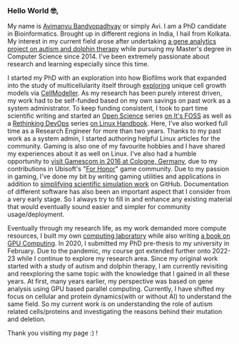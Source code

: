 <!-- ### Hi there 👋
-->

<!--
**avimanyu786/avimanyu786** is a ✨ _special_ ✨ repository because its `README.md` (this file) appears on your GitHub profile.

Here are some ideas to get you started:

- 🔭 I’m currently working on ...
- 🌱 I’m currently learning ...
- 👯 I’m looking to collaborate on ...
- 🤔 I’m looking for help with ...
- 💬 Ask me about ...
- 📫 How to reach me: ...
- 😄 Pronouns: ...
- ⚡ Fun fact: ...
-->

### Hello World 🤓, 

My name is [Avimanyu Bandyopadhyay](https://www.google.com/search?q=avimanyu+bandyopadhyay) or simply Avi. I am a PhD candidate in Bioinformatics. Brought up in different regions in India, I hail from Kolkata. My interest in my current field arose after undertaking [a gene analytics project on autism and dolphin therapy](https://www.researchgate.net/publication/277961318_Computational_Studies_on_Genes_related_to_Echolocation_and_Autism_A_Comparative_Analysis_Investigation_based_on_Parallel_Computing) while pursuing my Master's degree in Computer Science since 2014. I've been extremely passionate about research and learning especially since this time.

I started my PhD with an exploration into how Biofilms work that expanded into the study of multicellularity itself through [exploring](https://github.com/avimanyu786/CellModellerWithCuPy/) unique cell growth models via [CellModeller](https://github.com/cellmodeller/CellModeller). As my research has been purely interest driven, my work had to be self-funded based on my own savings on past work as a system administrator. To keep funding consistent, I took to part time scientific writing and started an [Open Science](https://itsfoss.com/open-science/) series [on It's FOSS](https://itsfoss.com/author/avimanyu/) as well as a [Rethinking DevOps](https://linuxhandbook.com/tag/rethinking-devops/) series [on Linux Handbook](https://linuxhandbook.com/author/avimanyu/). Here, I've also worked full time as a Research Engineer for more than two years. Thanks to my past work as a system admin, I started authoring helpful Linux articles for the community. Gaming is also one of my favourite hobbies and I have shared my experiences about it as well on Linux. I've also had a humble opportunity to [visit Gamescom in 2016  at Cologne, Germany](https://avimanyu786.blogspot.com/2016/09/trip-to-germany-gamescom-2016-marksburg.html), due to my contributions in Ubisoft's "[For Honor](https://www.ubisoft.com/en-us/game/for-honor)" game community. Due to my passion in gaming, I've done my bit by writing gaming utilities and applications in addition to [simplifying scientific simulation work](https://github.com/avimanyu786/TrajectoryMergeAssist) on GitHub. Documentation of different software has also been an important aspect that I consider from a very early stage. So I always try to fill in and enhance any existing material that would eventually sound easier and simpler for community usage/deployment.

Eventually through my research life, as my work demanded more compute resources, I built my own [computing laboratory](https://www.gizmoquest.com/) while also writing [a book on GPU Computing](https://www.packtpub.com/product/hands-on-gpu-computing-with-python/9781789341072). In 2020, I submitted my PhD pre-thesis to my university in February. Due to the pandemic, my course got extended further onto 2022-23 while I continue to explore my research area. Since my original work started with a study of autism and dolphin therapy, I am currently revisiting and reexploring the same topic with the knowledge that I gained in all these years. At first, many years earlier, my perspective was based on gene analysis using GPU based parallel computing. Currently, I have shifted my focus on cellular and protein dynamics(with or without AI) to understand the same field. So my current work is on understanding the role of autism related cells/proteins and investigating the reasons behind their mutation and deletion.


Thank you visiting my page :) !



